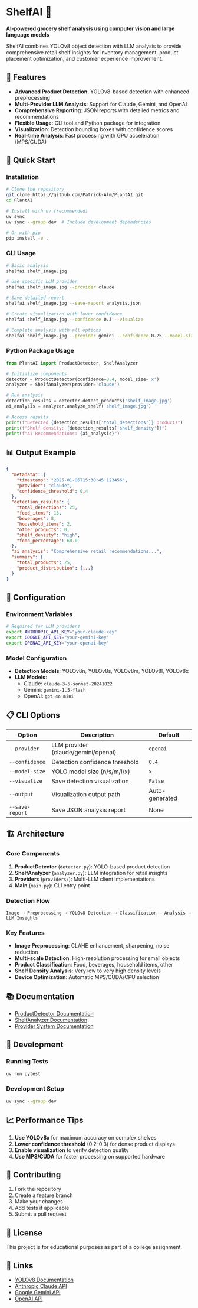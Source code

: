 # ShelfAI 🛒

**AI-powered grocery shelf analysis using computer vision and large language models**

ShelfAI combines YOLOv8 object detection with LLM analysis to provide comprehensive retail shelf insights for inventory management, product placement optimization, and customer experience improvement.

## 🌟 Features

- **Advanced Product Detection**: YOLOv8-based detection with enhanced preprocessing
- **Multi-Provider LLM Analysis**: Support for Claude, Gemini, and OpenAI
- **Comprehensive Reporting**: JSON reports with detailed metrics and recommendations
- **Flexible Usage**: CLI tool and Python package for integration
- **Visualization**: Detection bounding boxes with confidence scores
- **Real-time Analysis**: Fast processing with GPU acceleration (MPS/CUDA)

## 🚀 Quick Start

### Installation

```bash
# Clone the repository
git clone https://github.com/Patrick-Alm/PlantAI.git
cd PlantAI

# Install with uv (recommended)
uv sync
uv sync --group dev  # Include development dependencies

# Or with pip
pip install -e .
```

### CLI Usage

```bash
# Basic analysis
shelfai shelf_image.jpg

# Use specific LLM provider
shelfai shelf_image.jpg --provider claude

# Save detailed report
shelfai shelf_image.jpg --save-report analysis.json

# Create visualization with lower confidence
shelfai shelf_image.jpg --confidence 0.3 --visualize

# Complete analysis with all options
shelfai shelf_image.jpg --provider gemini --confidence 0.25 --model-size x --visualize --save-report detailed_report.json
```

### Python Package Usage

```python
from PlantAI import ProductDetector, ShelfAnalyzer

# Initialize components
detector = ProductDetector(confidence=0.4, model_size='x')
analyzer = ShelfAnalyzer(provider='claude')

# Run analysis
detection_results = detector.detect_products('shelf_image.jpg')
ai_analysis = analyzer.analyze_shelf('shelf_image.jpg')

# Access results
print(f"Detected {detection_results['total_detections']} products")
print(f"Shelf density: {detection_results['shelf_density']}")
print(f"AI Recommendations: {ai_analysis}")
```

## 📊 Output Example

```json
{
  "metadata": {
    "timestamp": "2025-01-06T15:30:45.123456",
    "provider": "claude",
    "confidence_threshold": 0.4
  },
  "detection_results": {
    "total_detections": 25,
    "food_items": 15,
    "beverages": 8,
    "household_items": 2,
    "other_products": 0,
    "shelf_density": "high",
    "food_percentage": 60.0
  },
  "ai_analysis": "Comprehensive retail recommendations...",
  "summary": {
    "total_products": 25,
    "product_distribution": {...}
  }
}
```

## 🔧 Configuration

### Environment Variables

```bash
# Required for LLM providers
export ANTHROPIC_API_KEY="your-claude-key"
export GOOGLE_API_KEY="your-gemini-key" 
export OPENAI_API_KEY="your-openai-key"
```

### Model Configuration

- **Detection Models**: YOLOv8n, YOLOv8s, YOLOv8m, YOLOv8l, YOLOv8x
- **LLM Models**: 
  - Claude: `claude-3-5-sonnet-20241022`
  - Gemini: `gemini-1.5-flash`
  - OpenAI: `gpt-4o-mini`

## 📋 CLI Options

| Option | Description | Default |
|--------|-------------|---------|
| `--provider` | LLM provider (claude/gemini/openai) | `openai` |
| `--confidence` | Detection confidence threshold | `0.4` |
| `--model-size` | YOLO model size (n/s/m/l/x) | `x` |
| `--visualize` | Save detection visualization | `False` |
| `--output` | Visualization output path | Auto-generated |
| `--save-report` | Save JSON analysis report | None |

## 🏗️ Architecture

### Core Components

1. **ProductDetector** (`detector.py`): YOLO-based product detection
2. **ShelfAnalyzer** (`analyzer.py`): LLM integration for retail insights  
3. **Providers** (`providers/`): Multi-LLM client implementations
4. **Main** (`main.py`): CLI entry point

### Detection Flow

```
Image → Preprocessing → YOLOv8 Detection → Classification → Analysis → LLM Insights
```

### Key Features

- **Image Preprocessing**: CLAHE enhancement, sharpening, noise reduction
- **Multi-scale Detection**: High-resolution processing for small objects
- **Product Classification**: Food, beverages, household items, other
- **Shelf Density Analysis**: Very low to very high density levels
- **Device Optimization**: Automatic MPS/CUDA/CPU selection

## 📚 Documentation

- [ProductDetector Documentation](docs/detector.md)
- [ShelfAnalyzer Documentation](docs/analyzer.md)
- [Provider System Documentation](docs/providers.md)

## 🔬 Development

### Running Tests

```bash
uv run pytest
```

### Development Setup

```bash
uv sync --group dev
```

## 📈 Performance Tips

1. **Use YOLOv8x** for maximum accuracy on complex shelves
2. **Lower confidence threshold** (0.2-0.3) for dense product displays
3. **Enable visualization** to verify detection quality
4. **Use MPS/CUDA** for faster processing on supported hardware

## 🤝 Contributing

1. Fork the repository
2. Create a feature branch
3. Make your changes
4. Add tests if applicable
5. Submit a pull request

## 📄 License

This project is for educational purposes as part of a college assignment.

## 🔗 Links

- [YOLOv8 Documentation](https://docs.ultralytics.com/)
- [Anthropic Claude API](https://docs.anthropic.com/)
- [Google Gemini API](https://ai.google.dev/)
- [OpenAI API](https://platform.openai.com/docs/)
